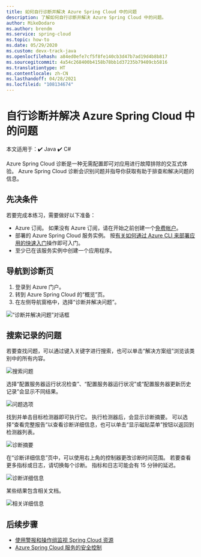 ```yaml
---
title: 如何自行诊断并解决 Azure Spring Cloud 中的问题
description: 了解如何自行诊断并解决 Azure Spring Cloud 中的问题。
author: MikeDodaro
ms.author: brendm
ms.service: spring-cloud
ms.topic: how-to
ms.date: 05/29/2020
ms.custom: devx-track-java
ms.openlocfilehash: a84ed0efe7cf5f8fe140cb3d47b7ad19d4b8b817
ms.sourcegitcommit: 4a54c268400b4158b78bb1d37235b79409cb5816
ms.translationtype: HT
ms.contentlocale: zh-CN
ms.lasthandoff: 04/28/2021
ms.locfileid: "108134674"
---
```

# <a name="self-diagnose-and-solve-problems-in-azure-spring-cloud"></a>自行诊断并解决 Azure Spring Cloud 中的问题

本文适用于：✔️ Java ✔️ C#

Azure Spring Cloud 诊断是一种无需配置即可对应用进行故障排除的交互式体验。 Azure Spring Cloud 诊断会识别问题并指导你获取有助于排查和解决问题的信息。

## <a name="prerequisites"></a>先决条件
若要完成本练习，需要做好以下准备：

* Azure 订阅。 如果没有 Azure 订阅，请在开始之前创建一个[免费帐户](https://azure.microsoft.com/free/?WT.mc_id=A261C142F)。
* 部署的 Azure Spring Cloud 服务实例。 按[有关如何通过 Azure CLI 来部署应用的快速入门](./quickstart.md)操作即可入门。
* 至少已在该服务实例中创建一个应用程序。

## <a name="navigate-to-the-diagnostics-page"></a>导航到诊断页
1. 登录到 Azure 门户。
2. 转到 Azure Spring Cloud 的“概览”页。
3. 在左侧导航窗格中，选择“诊断并解决问题”。

 ![“诊断并解决问题”对话框](media/spring-cloud-diagnose/diagnose-solve-dialog.png)

 ## <a name="search-logged-issues"></a>搜索记录的问题
若要查找问题，可以通过键入关键字进行搜索，也可以单击“解决方案组”浏览该类别中的所有内容。

 ![搜索问题](media/spring-cloud-diagnose/search-detectors.png)

选择“配置服务器运行状况检查”、“配置服务器运行状况”或“配置服务器更新历史记录”会显示不同结果。

![问题选项](media/spring-cloud-diagnose/detectors-options.png)

找到并单击目标检测器即可执行它。 执行检测器后，会显示诊断摘要。 可以选择“查看完整报告“以查看诊断详细信息，也可以单击“显示磁贴菜单”按钮以返回到检测器列表。

 ![诊断摘要](media/spring-cloud-diagnose/summary-diagnostics.png)

在“诊断详细信息”页中，可以使用右上角的控制器更改诊断时间范围。 若要查看更多指标或日志，请切换每个诊断。 指标和日志可能会有 15 分钟的延迟。

 ![诊断详细信息](media/spring-cloud-diagnose/diagnostics-details.png)

某些结果包含相关文档。

 ![相关详细信息](media/spring-cloud-diagnose/related-details.png)

## <a name="next-steps"></a>后续步骤
* [使用警报和操作组监视 Spring Cloud 资源](./tutorial-alerts-action-groups.md)
* [Azure Spring Cloud 服务的安全控制](./concept-security-controls.md)